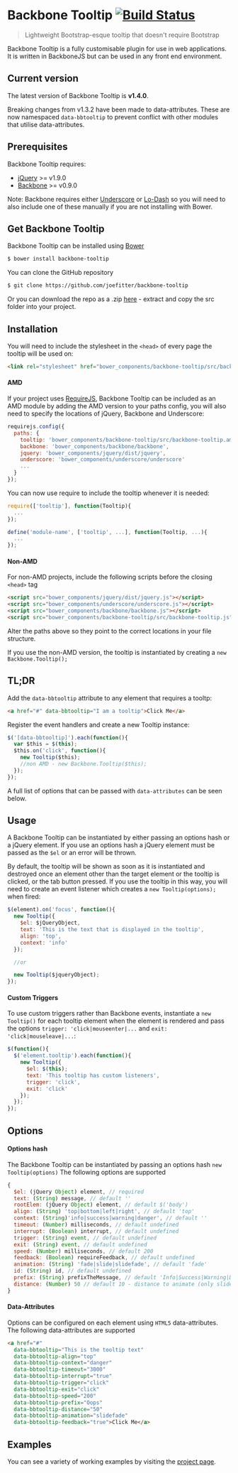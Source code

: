 # Backbone Tooltip [![Build Status](https://travis-ci.org/joefitter/backbone-tooltip.svg?branch=master)](https://travis-ci.org/joefitter/backbone-tooltip)
> Lightweight Bootstrap-esque tooltip that doesn't require Bootstrap

Backbone Tooltip is a fully customisable plugin for use in web applications. It is written in BackboneJS but can be used in any front end environment.

## Current version
The latest version of Backbone Tooltip is **v1.4.0**. 

Breaking changes from v1.3.2 have been made to data-attributes. These are now namespaced `data-bbtooltip` to prevent conflict with other modules that utilise data-attributes.

## Prerequisites
Backbone Tooltip requires:
* [jQuery](http://jquery.com/) >= v1.9.0
* [Backbone](http://backbonejs.org) >= v0.9.0

Note: Backbone requires either [Underscore](http://underscorejs.org/) or [Lo-Dash](http://lodash.com/) so you will need to also include one of these manually if you are not installing with Bower.

## Get Backbone Tooltip
Backbone Tooltip can be installed using [Bower](http://bower.io/)

```bash
$ bower install backbone-tooltip
```

You can clone the GitHub repository

```bash
$ git clone https://github.com/joefitter/backbone-tooltip
```

Or you can download the repo as a .zip [here](https://github.com/joefitter/backbone-tooltip/archive/master.zip) - extract and copy the src folder into your project.

## Installation
You will need to include the stylesheet in the `<head>` of every page the tooltip will be used on:

```html
<link rel="stylesheet" href="bower_components/backbone-tooltip/src/backbone-tooltip.css">
```

#### AMD
If your project uses [RequireJS](http://requirejs.org/), Backbone Tooltip can be included as an AMD module by adding the AMD version to your paths config, you will also need to specify the locations of jQuery, Backbone and Underscore:

```js
requirejs.config({
  paths: {
    tooltip: 'bower_components/backbone-tooltip/src/backbone-tooltip.amd',
    backbone: 'bower_components/backbone/backbone',
    jquery: 'bower_components/jquery/dist/jquery',
    underscore: 'bower_components/underscore/underscore'
    ...
  }
});
```

You can now use require to include the tooltip whenever it is needed:

```js
require(['tooltip'], function(Tooltip){
  ...
});

define('module-name', ['tooltip', ...], function(Tooltip, ...){
  ...
});
```

#### Non-AMD
For non-AMD projects, include the following scripts before the closing `<head>` tag

```html
<script src="bower_components/jquery/dist/jquery.js"></script>
<script src="bower_components/underscore/underscore.js"></script>
<script src="bower_components/backbone/backbone.js"></script>
<script src="bower_components/backbone-tooltip/src/backbone-tooltip.js"></script>
```

Alter the paths above so they point to the correct locations in your file structure.

If you use the non-AMD version, the tooltip is instantiated by creating a `new Backbone.Tooltip();`

## TL;DR
Add the `data-bbtooltip` attribute to any element that requires a tooltp:

```html
<a href="#" data-bbtooltip="I am a tooltip">Click Me</a>
```

Register the event handlers and create a new Tooltip instance:

```js
$('[data-bbtooltip]').each(function(){
  var $this = $(this);
  $this.on('click', function(){
    new Tooltip($this);
    //non AMD - new Backbone.Tooltip($this);
  });
});
```

A full list of options that can be passed with `data-attributes` can be seen below.

## Usage
A Backbone Tooltip can be instantiated by either passing an options hash or a jQuery element. If you use an options hash a jQuery element must be passed as the `$el` or an error will be thrown.

By default, the tooltip will be shown as soon as it is instantiated and destroyed once an element other than the target element or the tooltip is clicked, or the tab button pressed. If you use the tooltip in this way, you will need to create an event listener which creates a `new Tooltip(options);` when fired:

```js
$(element).on('focus', function(){
  new Tooltip({
    $el: $jQueryObject,
    text: 'This is the text that is displayed in the tooltip',
    align: 'top',
    context: 'info'
  });

  //or

  new Tooltip($jqueryObject);      
});
```

#### Custom Triggers
To use custom triggers rather than Backbone events, instantiate a `new Tooltip()` for each tooltip element when the element is rendered and pass the options `trigger: 'click|mouseenter|...` and `exit: 'click|mouseleave|...`:

```js
$(function(){
  $('element.tooltip').each(function(){
    new Tooltip({
      $el: $(this);
      text: 'This tooltip has custom listeners',
      trigger: 'click',
      exit: 'click'
    });
  });
});
```

## Options
#### Options hash
The Backbone Tooltip can be instantiated by passing an options hash `new Tooltip(options)` The following options are supported

```js
{
  $el: (jQuery Object) element, // required
  text: (String) message, // default ''
  rootElem: (jQuery Object) element, // default $('body')
  align: (String) 'top|bottom|left|right', // default 'top'
  context: (String)'info|success|warning|danger', // default ''
  timeout: (Number) milliseconds, // default undefined
  interrupt: (Boolean) interrupt, // default undefined
  trigger: (String) event, // default undefined
  exit: (String) event, // default undefined
  speed: (Number) milliseconds, // default 200
  feedback: (Boolean) requireFeedback, // default undefined
  animation: (String) 'fade|slide|slidefade', // default 'fade'
  id: (String) id, // default undefined
  prefix: (String) prefixTheMessage, // default 'Info|Success|Warning|Danger' depending on context
  distance: (Number) 50 // default 10 - distance to animate (only slidefade)
}
```

#### Data-Attributes
Options can be configured on each element using `HTML5` data-attributes. The following data-attributes are supported

```html
<a href="#"
  data-bbtooltip="This is the tooltip text"
  data-bbtooltip-align="top"
  data-bbtooltip-context="danger"
  data-bbtooltip-timeout="3000"
  data-bbtooltip-interrupt="true"
  data-bbtooltip-trigger="click"
  data-bbtooltip-exit="click"
  data-bbtooltip-speed="200"
  data-bbtooltip-prefix="Oops"
  data-bbtooltip-distance="50"
  data-bbtooltip-animation="slidefade"
  data-bbtooltip-feedback="true">Click Me</a>
```

## Examples
You can see a variety of working examples by visiting the [project page](http://joefitter.github.io/backbone-tooltip/).
